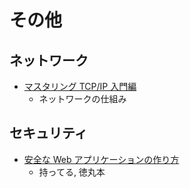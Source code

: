 # その他

## ネットワーク

- [マスタリング TCP/IP 入門編](https://www.ohmsha.co.jp/book/9784274224478/)
  - ネットワークの仕組み

## セキュリティ

- [安全な Web アプリケーションの作り方](https://www.sbcr.jp/product/4797393163/)
  - 持ってる, 徳丸本
